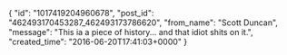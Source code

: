  {
   "id": "1017419204960678",
   "post_id": "462493170453287_462493173786620",
   "from_name": "Scott Duncan",
   "message": "This ia a piece of history... and that idiot shits on it.",
   "created_time": "2016-06-20T17:41:03+0000"
 }
